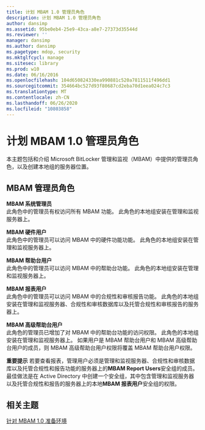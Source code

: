 ```yaml
---
title: 计划 MBAM 1.0 管理员角色
description: 计划 MBAM 1.0 管理员角色
author: dansimp
ms.assetid: 95be0eb4-25e9-43ca-a8e7-27373d35544d
ms.reviewer: ''
manager: dansimp
ms.author: dansimp
ms.pagetype: mdop, security
ms.mktglfcycl: manage
ms.sitesec: library
ms.prod: w10
ms.date: 06/16/2016
ms.openlocfilehash: 104d650824330ea990881c520a7811511f496dd1
ms.sourcegitcommit: 354664bc527d93f80687cd2eba70d1eea024c7c3
ms.translationtype: MT
ms.contentlocale: zh-CN
ms.lasthandoff: 06/26/2020
ms.locfileid: "10803858"
---
```

# 计划 MBAM 1.0 管理员角色


本主题包括和介绍 Microsoft BitLocker 管理和监视（MBAM）中提供的管理员角色，以及创建本地组的服务器位置。

## MBAM 管理员角色


<a href="" id="---------------mbam-system-administrators"></a> **MBAM 系统管理员**  
此角色中的管理员有权访问所有 MBAM 功能。 此角色的本地组安装在管理和监视服务器上。

<a href="" id="---------------mbam-hardware-users"></a> **MBAM 硬件用户**  
此角色中的管理员可以访问 MBAM 中的硬件功能功能。 此角色的本地组安装在管理和监视服务器上。

<a href="" id="---------------mbam-helpdesk-users"></a> **MBAM 帮助台用户**  
此角色中的管理员可以访问 MBAM 中的帮助台功能。 此角色的本地组安装在管理和监视服务器上。

<a href="" id="---------------mbam--report-users"></a> **MBAM 报表用户**  
此角色中的管理员可以访问 MBAM 中的合规性和审核报告功能。 此角色的本地组安装在管理和监视服务器、合规性和审核数据库以及托管合规性和审核报告的服务器上。

<a href="" id="---------------mbam--advanced-helpdesk-users"></a> **MBAM 高级帮助台用户**  
此角色的管理员已增加了对 MBAM 中的帮助台功能的访问权限。 此角色的本地组安装在管理和监视服务器上。 如果用户是 MBAM 帮助台用户和 MBAM 高级帮助台用户的成员，则 MBAM 高级帮助台用户权限将覆盖 MBAM 帮助台用户权限。

**重要提示** 若要查看报表，管理用户必须是管理和监视服务器、合规性和审核数据库以及托管合规性和报告功能的服务器上的**MBAM Report Users**安全组的成员。 最佳做法是在 Active Directory 中创建一个安全组，其中包含管理和监视服务器以及托管合规性和报告的服务器上的本地**MBAM 报表用户**安全组的权限。

 

## 相关主题


[针对 MBAM 1.0 准备环境](preparing-your-environment-for-mbam-10.md)

 

 





